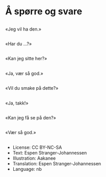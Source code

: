 # Å spørre og svare

##
«Jeg vil ha den.»

##
«Har du ...?»

##
«Kan jeg sitte her?»

##
«Ja, vær så god.»

##
«Vil du smake på dette?»

##
«Ja, takk!»

##
«Kan jeg få se på den?»

##
«Vær så god.»

##
* License: CC BY-NC-SA
* Text: Espen Stranger-Johannessen
* Illustration: Aakanee
* Translation: Espen Stranger-Johannessen
* Language: nb
